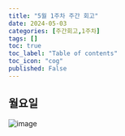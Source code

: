 ```yaml
---
title: "5월 1주차 주간 회고"
date: 2024-05-03
categories: [주간회고,1주차]
tags: []
toc: true
toc_label: "Table of contents"
toc_icon: "cog"
published: False
---
```


## 월요일
![image](https://github.com/user-attachments/assets/853da412-92f2-45e3-800a-44f357226f98)
